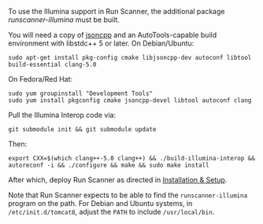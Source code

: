 To use the Illumina support in Run Scanner, the additional package
_runscanner-illumina_ must be built.

You will need a copy of [jsoncpp](https://github.com/open-source-parsers/jsoncpp) and an AutoTools-capable build environment with libstdc++ 5 or later. On Debian/Ubuntu:

    sudo apt-get install pkg-config cmake libjsoncpp-dev autoconf libtool build-essential clang-5.0

On Fedora/Red Hat:

    sudo yum groupinstall "Development Tools"
    sudo yum install pkgconfig cmake jsoncpp-devel libtool autoconf clang

Pull the Illumina Interop code via:

    git submodule init && git submodule update

Then:

    export CXX=$(which clang++-5.0 clang++) && ./build-illumina-interop && autoreconf -i && ./configure && make && sudo make install

After which, deploy Run Scanner as directed in
[Installation & Setup](../installation).

Note that Run Scanner expects to be able to find the `runscanner-illumina`
program on the path. For Debian and Ubuntu systems, in `/etc/init.d/tomcat8`,
adjust the `PATH` to include `/usr/local/bin`.

<!-- All this should be moved to the Developer Documentation once we're at that point
## Developer Information
Illumina provides a library to read the contents of runs on disk for all
non-GA/GAII instruments. This library has no Java binding and potential memory
management issues. For these reasons, a separate C++ application exists that
uses the library to process the data and write JSON-encoded output for
consumption by MISO. Some additional processing is done in Java, but most of
the work is done by this program.

This is no automatic coupling to keep the Java and C++'s mapping of the JSON
object in sync, so this must be done manually. Furthermore, all the metrics
output is consumed by the JavaScript in the front end. All this coupling must
be maintained manually if refactoring is required.

The Illumina library targets C++98, but being not masochistic, this program
targets C++11. Therefore, the Illumina library is compiled, using CMake,
targeting C++11 (since C++98 and C++11 do not have compatible ABIs). This
program is compiled using GNU Autotools targeting C++11 and statically linked
again the Illumina library. There is an additional dependency on `jsoncpp` to
create the JSON. This must be provided by the system.


### Compiling
The `build-illumina-interop` script compiles a copy of the Illumina interop library
with the correct build flags. The build flags have two goals: make a library
suitable for static linking to a C++11 binary and discard any features that are
irrelevant.

The `configure.ac` script will detect the build environment for this program.
It does not detect whether the Illumina library has been built correctly (or at
all). It does check for `jsoncpp` using `pkg-config`.

Automake works as follows:

- `configure.ac` is turned into a shell script `configure` by `autoconf`
- `Makefile.am` is turned into `Makefile.in` by `automake`
- `configure` runs and detects the build environment; it turns `Makefile.in`
  into `Makefile` with all the appropriate information included
- `Makefile` is run by `make` to compile, link, and install the program

`autoreconf` runs `autoconf` and `automake` as one step, with the correct
settings.

To clear the build environment, `make clean` will delete all the compiler
output and `make distclean` will delete the compiler output and `Makefile`. The
Illumina library can be cleaned separate using `make -C interop clean` or
deleting `interop-build`.

### Testing
There are no direct tests for this code. There are tests for Run Scanner that
test the output of this program against golden output. These tests are disabled
by default because this program must be built and put on the path, which is not
a normal user workflow. See the Run Scanner readme for details.
-->
